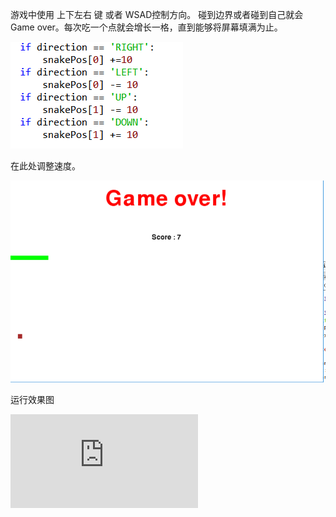 
游戏中使用 上下左右 键 或者  WSAD控制方向。 碰到边界或者碰到自己就会Game over。每次吃一个点就会增长一格，直到能够将屏幕填满为止。



![调整速度](https://raw.githubusercontent.com/2015301020092/compuational_physics_N2015301020092/master/pygame/%E8%B0%83%E6%95%B4%E9%80%9F%E5%BA%A6.png)


在此处调整速度。

![](https://raw.githubusercontent.com/2015301020092/compuational_physics_N2015301020092/master/pygame/%E8%B4%AA%E5%90%83%E8%9B%87.png)

运行效果图

![源代码](https://raw.githubusercontent.com/2015301020092/compuational_physics_N2015301020092/master/pygame/%E8%B4%AA%E5%90%83%E8%9B%87.py)
